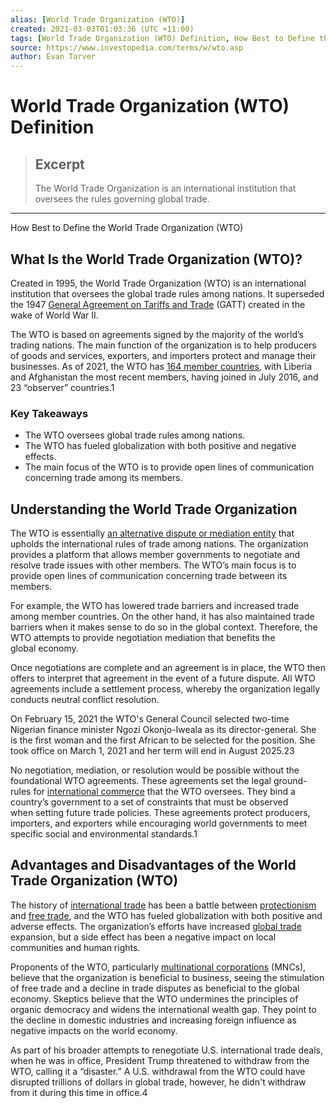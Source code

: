 ```yaml
---
alias: [World Trade Organization (WTO)]
created: 2021-03-03T01:03:36 (UTC +11:00)
tags: [World Trade Organization (WTO) Definition, How Best to Define the World Trade Organization (WTO)]
source: https://www.investopedia.com/terms/w/wto.asp
author: Evan Tarver
---
```


# World Trade Organization (WTO) Definition

> ## Excerpt
> The World Trade Organization is an international institution that oversees the rules governing global trade.

---

How Best to Define the World Trade Organization (WTO)
## What Is the World Trade Organization (WTO)?

Created in 1995, the World Trade Organization (WTO) is an international institution that oversees the global trade rules among nations. It superseded the 1947 [General Agreement on Tariffs and Trade](https://www.investopedia.com/terms/g/gatt.asp) (GATT) created in the wake of World War II.

The WTO is based on agreements signed by the majority of the world’s trading nations. The main function of the organization is to help producers of goods and services, exporters, and importers protect and manage their businesses. As of 2021, the WTO has [164 member countries](https://www.wto.org/english/thewto_e/whatis_e/tif_e/org6_e.htm), with Liberia and Afghanistan the most recent members, having joined in July 2016, and 23 “observer” countries.1

### Key Takeaways

-   The WTO oversees global trade rules among nations.
-   The WTO has fueled globalization with both positive and negative effects.
-   The main focus of the WTO is to provide open lines of communication concerning trade among its members.

## Understanding the World Trade Organization

The WTO is essentially [an alternative dispute or mediation entity](https://www.investopedia.com/investing/what-is-the-world-trade-organization/) that upholds the international rules of trade among nations. The organization provides a platform that allows member governments to negotiate and resolve trade issues with other members. The WTO’s main focus is to provide open lines of communication concerning trade between its members.

For example, the WTO has lowered trade barriers and increased trade among member countries. On the other hand, it has also maintained trade barriers when it makes sense to do so in the global context. Therefore, the WTO attempts to provide negotiation mediation that benefits the global economy.

Once negotiations are complete and an agreement is in place, the WTO then offers to interpret that agreement in the event of a future dispute. All WTO agreements include a settlement process, whereby the organization legally conducts neutral conflict resolution.

On February 15, 2021 the WTO's General Council selected two-time Nigerian finance minister Ngozi Okonjo-Iweala as its director-general. She is the first woman and the first African to be selected for the position. She took office on March 1, 2021 and her term will end in August 2025.23

No negotiation, mediation, or resolution would be possible without the foundational WTO agreements. These agreements set the legal ground-rules for [international commerce](https://www.investopedia.com/terms/i/international-commerce.asp) that the WTO oversees. They bind a country’s government to a set of constraints that must be observed when setting future trade policies. These agreements protect producers, importers, and exporters while encouraging world governments to meet specific social and environmental standards.1

## Advantages and Disadvantages of the World Trade Organization (WTO)

The history of [international trade](https://www.investopedia.com/articles/investing/011916/brief-history-international-trade-agreements.asp) has been a battle between [protectionism](https://www.investopedia.com/terms/p/protectionism.asp) and [free trade](https://www.investopedia.com/terms/f/free-trade.asp), and the WTO has fueled globalization with both positive and adverse effects. The organization’s efforts have increased [global trade](https://www.investopedia.com/insights/what-is-international-trade/) expansion, but a side effect has been a negative impact on local communities and human rights.

Proponents of the WTO, particularly [multinational corporations](https://www.investopedia.com/terms/m/multinationalcorporation.asp) (MNCs), believe that the organization is beneficial to business, seeing the stimulation of free trade and a decline in trade disputes as beneficial to the global economy. Skeptics believe that the WTO undermines the principles of organic democracy and widens the international wealth gap. They point to the decline in domestic industries and increasing foreign influence as negative impacts on the world economy.

As part of his broader attempts to renegotiate U.S. international trade deals, when he was in office, President Trump threatened to withdraw from the WTO, calling it a “disaster.” A U.S. withdrawal from the WTO could have disrupted trillions of dollars in global trade, however, he didn't withdraw from it during this time in office.4
